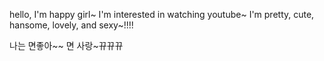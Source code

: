 hello, I'm happy girl~
I'm interested in watching youtube~
I'm pretty, cute, hansome, lovely, and sexy~!!!!

나는 면좋아~~ 면 사랑~뀨뀨뀨